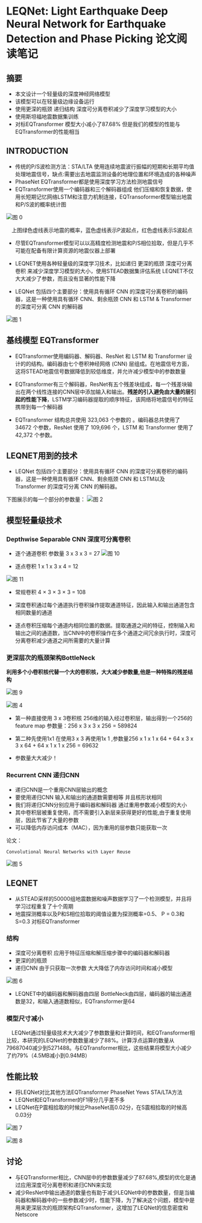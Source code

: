 # LEQNet: Light Earthquake Deep Neural Network for Earthquake Detection and Phase Picking 论文阅读笔记


## 摘要

* 本文设计一个轻量级的深度神经网络模型
* 该模型可以在轻量级边缘设备运行
* 使用更深的瓶颈 递归结构 深度可分离卷积减少了深度学习模型的大小
* 使用斯坦福地震数据集训练
* 对标EQTransformer 模型大小减小了87.68% 但是我们的模型的性能与EQTransformer的性能相当

## INTRODUCTION

* 传统的P/S波检测方法：STA/LTA 使用连续地震波行振幅的短期和长期平均值处理地震信号，缺点:需要出去地震监测设备的地理位置和环境造成的各种噪声
* PhaseNet EQTransformer都是使用深度学习方法检测地震信号
* EQTransformer使用一个编码器和三个解码器组成 他们压缩和恢复数据，使用长短期记忆网络LSTM和注意力机制连接，EQTransoformer模型输出地震和P/S波的概率统计图

![图 0](../images/1cf44581d74ce0255a45ed031ef37265ed665d5ba7a321d22b3bbfd87d974319.png)  

&emsp;上图绿色虚线表示地震的概率，蓝色虚线表示P波起点，红色虚线表示S波起点


* 尽管EQTransformer模型可以以高精度检测地震和P/S相位拾取，但是几乎不可能在配备有限计算资源的地震仪器上部署
* LEQNET使用各种轻量级的深度学习技术，比如递归 更深的瓶颈  深度可分离卷积  来减少深度学习模型的大小，使用STEAD数据集评估系统  LEQNET不仅大大减少了参数，而且没有显著的性能下降

* LEQNet 包括四个主要部分：使用具有循环 CNN 的深度可分离卷积的编码器，这是一种使用具有循环 CNN、剩余瓶颈 CNN 和 LSTM & Transformer 的深度可分离 CNN 的解码器

![图 1](../images/6c834a155174c6b1083a45824e0b37786649123cb6202abb34a1ba5be1e3ffaf.png)  

## 基线模型 EQTransformer

* EQTransformer使用编码器、解码器、ResNet 和 LSTM 和 Transformer 设计的的结构。编码器由七个卷积神经网络 (CNN) 层组成。在地震信号方面，这将STEAD地震信号数据降低到较低维度，并允许减少模型中的参数数量

* EQTransformer有三个解码器，ResNet有五个残差块组成，每一个残差块输出在两个线性连接的CNN层中添加输入和输出。**残差的引入避免由大量的层引起的性能下降**，LSTM学习编码器提取的顺序特征，该网络将地震信号的特征携带到每一个解码器


* EQTransformer 结构总共使用 323,063 个参数的 。编码器总共使用了 34672 个参数，ResNet 使用了 109,696 个，LSTM 和 Transformer 使用了 42,372 个参数。


## LEQNET用到的技术

* LEQNet 包括四个主要部分：使用具有循环 CNN 的深度可分离卷积的编码器，这是一种使用具有循环 CNN、剩余瓶颈 CNN 和 LSTM以及 Transformer 的深度可分离 CNN 的解码器。

下图展示的每一个部分的参数量：
![图 2](../images/072fe064190a13a26f87e9539d6dd6691214341e8361a640e1313910845443b2.png)  

## 模型轻量级技术

### Depthwise Separable CNN 深度可分离卷积

* 逐个通道卷积  参数量 3 x 3 x 3 = 27
![图 10](../images/73a16ba506644826394d1d7a8a75c9cccf779e4ad82a400ad12e5defd846813b.png)  

* 逐点卷积 1 x 1 x 3 x 4 = 12

![图 11](../images/4b1be0ed45e1a1fe1d653781b9ee3592dc7057616f52e14b3db2a1aba01cd64d.png)  

* 常规卷积  4 × 3 × 3 × 3 = 108

* 深度卷积通过每个通道执行卷积操作提取通道特征，因此输入和输出通道包含相同数量的通道

* 逐点卷积压缩每个通道内相同位置的数据。提取通道之间的特征，控制输入和输出之间的通道数，当CNN中的卷积操作在多个通道之间冗余执行时，深度可分离卷积减少通道之间所需要的大量计算

### 更深层次的瓶颈架构BottleNeck

**利用多个小卷积核代替一个大的卷积核，大大减少参数量,他是一种特殊的残差结构**

![图 9](../images/fd0f7079aab43945ff7174777a84ca76a2d6138c6719e5a1d6728ef06c537e89.png)  


![图 4](../images/8000bac180833f339225a16c917ab335cb6b53d639128d9a6e61bef5cae03116.png)  


* 第一种直接使用 3 x 3卷积核 256维的输入经过卷积层，输出得到一个256的feature map  参数量：256 x 3 x 3 x 256 = 589824
* 第二种先使用1x1 在使用3 x 3 再使用1x 1 ,参数量256 x 1 x 1 x 64 + 64 x 3 x 3 x 64 + 64 x 1 x 1 x 256 = 69632


* 参数量大大减少！


### Recurrent CNN 递归CNN

* 递归CNN是一个重用CNN层输出的概念
* 要使用递归CNN 输入和输出的通道数需要相等 并且核形状相同
* 我们将递归CNN分别应用于编码器和解码器  通过重用参数减小模型的大小
* 其中卷积层被重复使用，而不需要引入新层来获得更好的性能,由于重复使用层，因此节省了大量的参数
* 可以降低内存访问成本（MAC），因为重用的层参数只能获取一次


论文：
```
Convolutional Neural Networks with Layer Reuse

```


![图 5](../images/8af57247e0b1a560d229ab7e67e63152e1a1fd0bc5745f2d657a15d941867504.png)  


## LEQNET


* 从STEAD采样的50000组地震数据和噪声数据学习了一个检测模型，并且将学习过程重复了十个周期
* 地震探测概率以及P和S相位拾取的阈值设置为探测概率=0.5、 P = 0.3和S=0.3 对标EQTransformer


### 结构

* 深度可分离卷积  应用于特征压缩和解压缩步骤中的编码器和解码器
* 更深的的瓶颈
* 递归CNN  由于只获取一次参数 大大降低了内存访问时间和减小模型
  
![图 6](../images/07aee9f79e8f8c25b10a935245382be419c36f439c9ce91c202aec278031e63c.png)  


* LEQNET中的编码器和解码器由四层 BottleNeck由四层，编码器的输出通道数是32，和输入通道数相似，EQTransformer是64


### 模型尺寸减小

&emsp;LEQNet通过轻量级技术大大减少了参数数量和计算时间，和EQTransformer相比较，本研究的LEQNet的参数数量减少了88%。计算浮点运算的数量从79687040减少到5271488。与EQTransformer相比，这些结果将模型大小减少了约79%（4.5MB减小到0.94MB）



## 性能比较

* 将LEQNet对比其他方法EQTransformer PhaseNet  Yews  STA/LTA方法
* LEQNet和EQTransformer的F1得分几乎差不多
* LEQNet在P震相拾取的时候比PhaseNet高0.02分，在S震相拾取的时候高0.03分

![图 7](../images/4c319c340a09d533a1bbb4b07d165517a45cd747d75edc0a88c048262fc610d8.png)  


![图 8](../images/4a8c8cd469cbfb1df677ea52859809937f5547f11f179cbedcbd59284a585299.png)  

## 讨论

* 与EQTransformer相比，CNN层中的参数数量减少了87.68%,模型的优化是通过应用深度可分离卷积和递归CNN来实现
* 减少ResNet中输出通道的数量也有助于减少LEQNet中的参数数量，但是当编码器和解码器中的一些参数减少时，性能下降，为了解决这个问题，模型中是用来更深层次的瓶颈架构EQTransformer，这增加了LEQNet的信息密度和Netscore



